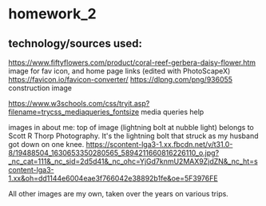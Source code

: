 # homework_2

## technology/sources used:

https://www.fiftyflowers.com/product/coral-reef-gerbera-daisy-flower.htm image for fav icon, and home page links (edited with PhotoScapeX)
https://favicon.io/favicon-converter/
https://dlpng.com/png/936055 construction image

https://www.w3schools.com/css/tryit.asp?filename=trycss_mediaqueries_fontsize media queries help

images in about me:
top of image (lightning bolt at nubble light) belongs to Scott R Thorp Photography. It's the lightning bolt that struck as my husband got down on one knee.
https://scontent-lga3-1.xx.fbcdn.net/v/t31.0-8/19488504_1630653350280565_5894211660816226110_o.jpg?_nc_cat=111&_nc_sid=2d5d41&_nc_ohc=YjGd7knmU2MAX9ZjdZN&_nc_ht=scontent-lga3-1.xx&oh=dd1144e6004eae3f766042e38892b1fe&oe=5F3976FE

All other images are my own, taken over the years on various trips.
